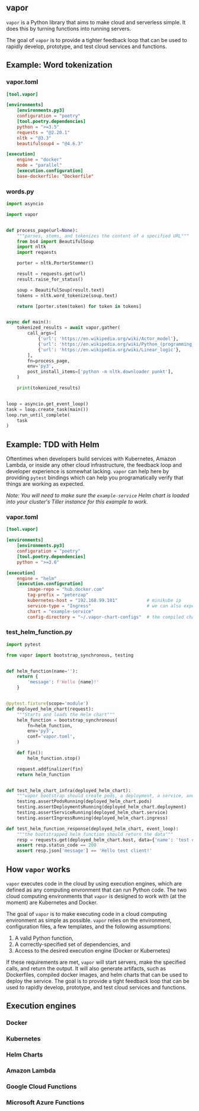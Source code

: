 ## vapor

`vapor` is a Python library that aims to make cloud and serverless simple. It does this by turning functions into running servers.

The goal of `vapor` is to provide a tighter feedback loop that can be used to rapidly develop, prototype, and test cloud services and functions.

## Example: Word tokenization

### vapor.toml

```toml
[tool.vapor]

[environments]
    [environments.py3]
    configuration = "poetry"
    [tool.poetry.dependencies]
    python = ">=3.5"
    requests = "@2.20.1"
    nltk = "@3.3"
    beautifulsoup4 = "@4.6.3"

[execution]
    engine = "docker"
    mode = "parallel"
    [execution.configuration]
    base-dockerfile: "Dockerfile"
```

### words.py

```python
import asyncio

import vapor


def process_page(url=None):
    """parses, stems, and tokenizes the content of a specified URL"""
    from bs4 import BeautifulSoup
    import nltk
    import requests

    porter = nltk.PorterStemmer()

    result = requests.get(url)
    result.raise_for_status()

    soup = BeautifulSoup(result.text)
    tokens = nltk.word_tokenize(soup.text)

    return [porter.stem(token) for token in tokens]


async def main():
    tokenized_results = await vapor.gather(
        call_args=[
            {'url': 'https://en.wikipedia.org/wiki/Actor_model'},
            {'url': 'https://en.wikipedia.org/wiki/Python_(programming_language)'},
            {'url': 'https://en.wikipedia.org/wiki/Linear_logic'},
        ],
        fn=process_page,
        env='py3',
        post_install_items=['python -m nltk.downloader punkt'],
    )

    print(tokenized_results)


loop = asyncio.get_event_loop()
task = loop.create_task(main())
loop.run_until_complete(
    task
)
```

## Example: TDD with Helm

Oftentimes when developers build services with Kubernetes, Amazon Lambda, or inside any other cloud infrastructure, the feedback loop and developer experience is somewhat lacking. `vapor` can help here by providing `pytest` bindings which can help you programatically verify that things are working as expected.

*Note: You will need to make sure the `example-service` Helm chart is loaded into your cluster's Tiller instance for this example to work.*

### vapor.toml

```toml
[tool.vapor]

[environments]
    [environments.py3]
    configuration = "poetry"
    [tool.poetry.dependencies]
    python = ">=3.6"

[execution]
    engine = "helm"
    [execution.configuration]
        image-repo = "hub.docker.com"
        tag-prefix = "peterzap"
        kubernetes-host = "192.168.99.101"           # minikube ip
        service-type = "Ingress"                     # we can also expose NodePorts
        chart = "example-service"
        config-directory = "~/.vapor-chart-configs"  # the compiled chart configs go here
```

### test_helm_function.py

```python
import pytest

from vapor import bootstrap_synchronous, testing


def helm_function(name=''):
    return {
        'message': f'Hello {name}!'
    }


@pytest.fixture(scope='module')
def deployed_helm_chart(request):
    """Starts and loads the Helm chart"""
    helm_function = bootstrap_synchronous(
        fn=helm_function,
        env='py3',
        conf='vapor.toml',
    )

    def fin():
        helm_function.stop()

    request.addfinalizer(fin)
    return helm_function


def test_helm_chart_infra(deployed_helm_chart):
    """vapor bootstrap should create pods, a deployment, a service, and an ingress to access the service"""
    testing.assertPodsRunning(deployed_helm_chart.pods)
    testing.assertDeploymentsRunning(deployed_helm_chart.deployment)
    testing.assertServiceRunning(deployed_helm_chart.service)
    testing.assertIngressRunning(deployed_helm_chart.ingress)

def test_helm_function_response(deployed_helm_chart, event_loop):
    """the bootstrapped helm function should return the data"""
    resp = requests.get(deployed_helm_chart.host, data={'name': 'test client'})
    assert resp.status_code == 200
    assert resp.json['message'] == 'Hello test client!'
```

## How `vapor` works

`vapor` executes code in the cloud by using execution engines, which are defined as any computing envronment that can run Python code. The two cloud computing environments that `vapor` is designed to work with (at the moment) are Kubernetes and Docker.

The goal of `vapor` is to make executing code in a cloud computing environment as simple as possible. `vapor` relies on the environment, configuration files, a few templates, and the following assumptions:

1) A valid Python function,
2) A correctly-specified set of dependencies, and
3) Access to the desired execution engine (Docker or Kubernetes)

If these requirements are met, `vapor` will start servers, make the specified calls, and return the output. It will also generate artifacts, such as Dockerfiles, compiled docker images, and helm charts that can be used to deploy the service. The goal is to provide a tight feedback loop that can be used to rapidly develop, prototype, and test cloud services and functions.

## Execution engines

### Docker

### Kubernetes

### Helm Charts

### Amazon Lambda

### Google Cloud Functions

### Microsoft Azure Functions

